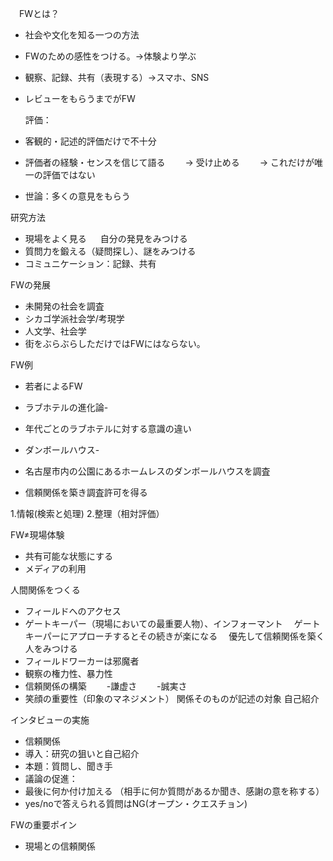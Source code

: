 　FWとは？
- 社会や文化を知る一つの方法
- FWのための感性をつける。→体験より学ぶ
- 観察、記録、共有（表現する）→スマホ、SNS
- レビューをもらうまでがFW

  評価：
- 客観的・記述的評価だけで不十分
- 評価者の経験・センスを信じて語る
　　→ 受け止める
　　→ これだけが唯一の評価ではない
- 世論：多くの意見をもらう

研究方法
- 現場をよく見る
　 自分の発見をみつける
- 質問力を鍛える（疑問探し）、謎をみつける
- コミュニケーション：記録、共有


FWの発展
- 未開発の社会を調査
- シカゴ学派社会学/考現学
- 人文学、社会学
- 街をぶらぶらしただけではFWにはならない。 



FW例
- 若者によるFW

- ラブホテルの進化論-
- 年代ごとのラブホテルに対する意識の違い


- ダンボールハウス-
- 名古屋市内の公園にあるホームレスのダンボールハウスを調査
- 信頼関係を築き調査許可を得る


1.情報(検索と処理)
2.整理（相対評価）


FW≠現場体験
- 共有可能な状態にする
- メディアの利用


人間関係をつくる
- フィールドへのアクセス
- ゲートキーパー（現場においての最重要人物）、インフォーマント
　ゲートキーパーにアプローチするとその続きが楽になる
　優先して信頼関係を築く人をみつける
- フィールドワーカーは邪魔者
- 観察の権力性、暴力性
- 信頼関係の構築
　　-謙虚さ
　　-誠実さ
- 笑顔の重要性（印象のマネジメント）
関係そのものが記述の対象
自己紹介

インタビューの実施
- 信頼関係
- 導入：研究の狙いと自己紹介
- 本題：質問し、聞き手
- 議論の促進：
- 最後に何か付け加える
（相手に何か質問があるか聞き、感謝の意を称する）
- yes/noで答えられる質問はNG(オープン・クエスチョン)


FWの重要ポイン
- 現場との信頼関係


